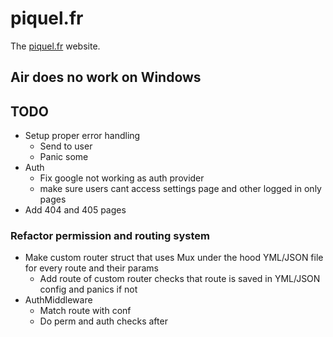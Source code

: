 # piquel.fr

The [piquel.fr](https://piquel.fr) website.

## Air does no work on Windows

## TODO

- Setup proper error handling
  - Send to user
  - Panic some
- Auth
  - Fix google not working as auth provider
  - make sure users cant access settings page and other logged in only pages
- Add 404 and 405 pages

### Refactor permission and routing system

- Make custom router struct that uses Mux under the hood YML/JSON file for every route and their params
  - Add route of custom router checks that route is saved in YML/JSON config and panics if not
- AuthMiddleware
  - Match route with conf
  - Do perm and auth checks after
 
